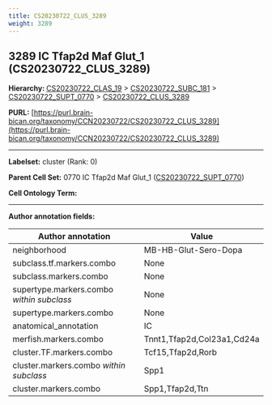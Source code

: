 ```yaml
---
title: CS20230722_CLUS_3289
weight: 3289
---
```

## 3289 IC Tfap2d Maf Glut_1 (CS20230722_CLUS_3289)
<b>Hierarchy: </b>
[CS20230722_CLAS_19](../CS20230722_CLAS_19) >
[CS20230722_SUBC_181](../CS20230722_SUBC_181) >
[CS20230722_SUPT_0770](../CS20230722_SUPT_0770) >
[CS20230722_CLUS_3289](../CS20230722_CLUS_3289)

**PURL:** [https://purl.brain-bican.org/taxonomy/CCN20230722/CS20230722_CLUS_3289](https://purl.brain-bican.org/taxonomy/CCN20230722/CS20230722_CLUS_3289)

---


**Labelset:** cluster (Rank: 0)

**Parent Cell Set:** 0770 IC Tfap2d Maf Glut_1 ([CS20230722_SUPT_0770](../CS20230722_SUPT_0770))



**Cell Ontology Term:** 

[MARKER GENES.]: #


---

[TRANSFERRED ANNOTATIONS.]: #


[AUTHOR ANNOTATION FIELDS.]: #


**Author annotation fields:**

| Author annotation | Value |
|-------------------|-------|
|neighborhood|MB-HB-Glut-Sero-Dopa|
|subclass.tf.markers.combo|None|
|subclass.markers.combo|None|
|supertype.markers.combo _within subclass_|None|
|supertype.markers.combo|None|
|anatomical_annotation|IC|
|merfish.markers.combo|Tnnt1,Tfap2d,Col23a1,Cd24a|
|cluster.TF.markers.combo|Tcf15,Tfap2d,Rorb|
|cluster.markers.combo _within subclass_|Spp1|
|cluster.markers.combo|Spp1,Tfap2d,Ttn|
